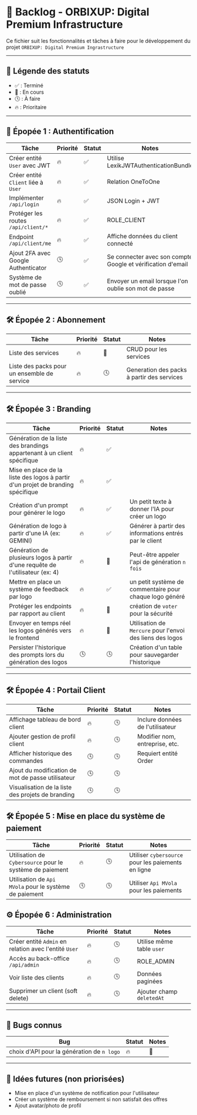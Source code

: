 # 📝 Backlog - ORBIXUP: Digital Premium Infrastructure

Ce fichier suit les fonctionnalités et tâches à faire pour le développement du projet `ORBIXUP: Digital Premium Ingrastructure`

---

## 📌 Légende des statuts

-   ✅ : Terminé
-   🚧 : En cours
-   🕓 : À faire
-   🔥 : Prioritaire

---

## 🚀 Épopée 1 : Authentification

| Tâche                               | Priorité | Statut | Notes                                                       |
| ----------------------------------- | -------- | ------ | ----------------------------------------------------------- |
| Créer entité `User` avec JWT        | 🔥       | ✅     | Utilise LexikJWTAuthenticationBundle                        |
| Créer entité `Client` liée à `User` | 🔥       | ✅     | Relation OneToOne                                           |
| Implémenter `/api/login`            | 🔥       | ✅     | JSON Login + JWT                                            |
| Protéger les routes `/api/client/*` | 🔥       | ✅     | ROLE_CLIENT                                                 |
| Endpoint `/api/client/me`           | 🔥       | ✅     | Affiche données du client connecté                          |
| Ajout 2FA avec Google Authenticator | 🕓       | ✅     | Se connecter avec son compte Google et vérification d'email |
| Système de mot de passe oublié      | 🕓       | ✅     | Envoyer un email lorsque l'on oublie son mot de passe       |

---

## 🛠️ Épopée 2 : Abonnement

| Tâche                                       | Priorité | Statut | Notes                                      |
| ------------------------------------------- | -------- | ------ | ------------------------------------------ |
| Liste des services                          | 🔥       | 🚧     | CRUD pour les services                     |
| Liste des packs pour un ensemble de service | 🔥       | 🕓     | Generation des packs à partir des services |

---

## 🛠️ Épopée 3 : Branding

| Tâche                                                                           | Priorité | Statut | Notes                                                     |
| ------------------------------------------------------------------------------- | -------- | ------ | --------------------------------------------------------- |
| Génération de la liste des brandings appartenant à un client spécifique         | 🔥       | ✅     |                                                           |
| Mise en place de la liste des logos à partir d'un projet de branding spécifique | 🔥       | ✅     |                                                           |
| Création d'un prompt pour générer le logo                                       | 🔥       | ✅     | Un petit texte à donner l'IA pour créer un logo           |
| Génération de logo à partir d'une IA (ex: GEMINI)                               | 🔥       | ✅     | Générer à partir des informations entrés par le client    |
| Génération de plusieurs logos à partir d'une requête de l'utilisateur (ex: 4)   | 🔥       | 🚧     | Peut-être appeler l'api de génération `n fois`            |
| Mettre en place un système de feedback par logo                                 | 🔥       | ✅     | un petit système de commentaire pour chaque logo généré   |
| Protéger les endpoints par rapport au client                                    | 🔥       | 🚧     | création de `voter` pour la sécurité                      |
| Envoyer en temps réel les logos générés vers le frontend                        | 🔥       | 🚧     | Utilisation de `Mercure` pour l'envoi des liens des logos |
| Persister l'historique des prompts lors du génération des logos                 | 🕓       | 🕓     | Création d'un table pour sauvegarder l'historique         |

---

## 🛠️ Épopée 4 : Portail Client

| Tâche                                             | Priorité | Statut | Notes                            |
| ------------------------------------------------- | -------- | ------ | -------------------------------- |
| Affichage tableau de bord client                  | 🔥       | 🕓     | Inclure données de l'utilisateur |
| Ajouter gestion de profil client                  | 🔥       | 🕓     | Modifier nom, entreprise, etc.   |
| Afficher historique des commandes                 | 🕓       | 🕓     | Requiert entité Order            |
| Ajout du modification de mot de passe utilisateur | 🕓       | 🕓     |                                  |
| Visualisation de la liste des projets de branding | 🕓       | 🕓     |                                  |

## 🛠️ Épopée 5 : Mise en place du système de paiement

| Tâche                                                    | Priorité | Statut | Notes                                              |
| -------------------------------------------------------- | -------- | ------ | -------------------------------------------------- |
| Utilisation de `Cybersource` pour le système de paiement | 🔥       | 🕓     | Utiliser `cybersource` pour les paiements en ligne |
| Utilisation de `Api MVola` pour le système de paiement   | 🕓       | 🕓     | Utiliser `Api MVola` pour les paiements            |

## ⚙️ Épopée 6 : Administration

| Tâche                                                 | Priorité | Statut | Notes                     |
| ----------------------------------------------------- | -------- | ------ | ------------------------- |
| Créer entité `Admin` en relation avec l'entité `User` | 🔥       | 🕓     | Utilise même table `user` |
| Accès au back-office `/api/admin`                     | 🔥       | 🕓     | ROLE_ADMIN                |
| Voir liste des clients                                | 🔥       | 🕓     | Données paginées          |
| Supprimer un client (soft delete)                     | 🔥       | 🕓     | Ajouter champ `deletedAt` |

---

## 🐞 Bugs connus

| Bug                                        | Statut | Notes |
| ------------------------------------------ | ------ | ----- |
| choix d'API pour la génération de `n logo` | 🔥     | 🚧    |

---

## 📌 Idées futures (non priorisées)

-   Mise en place d'un système de notification pour l'utilisateur
-   Créer un système de remboursement si non satisfait des offres
-   Ajout avatar/photo de profil

